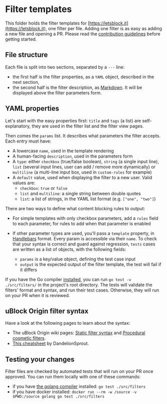 # Filter templates

This folder holds the filter templates for [https://letsblock.it](https://letsblock.it), one filter per file. Adding one
filter is as easy as adding a new file and opening a PR. Please read
the [contribution guidelines](https://letsblock.it/help/contributing) before getting started.

## File structure

Each file is split into two sections, separated by a `---` line:

- the first half is the filter properties, as a `YAML` object, described in the next section,
- the second half is the filter description, as [Markdown](https://www.markdownguide.org/basic-syntax). It will be
  displayed above the filter parameters form.

## YAML properties

Let's start with the easy properties first: `title` and `tags` (a list) are self-explanatory, they
are used in the filter list and the filter view pages.

Then comes the `params` list. It describes what parameters the filter accepts. Each entry must have:

- A lowercase `name`, used in the template rendering
- A human-facing `description`, used in the parameters form
- A `type`: either `checkbox` (true/false boolean), `string` (a single input line), `list` (several input lines, user
  can add / remove more dynamically) or `multiline` (a multi-line input box, used in `custom-rules` for example)
- A `default` value, used when displaying the filter to a new user. Valid values are:
    - `checkbox`: `true` or `false`
    - `list` and `multiline`: a single string between double quotes
    - `list`: a list of strings, in the YAML list format (e.g. `["one", "two"]`)

There are two ways to define what content blocking rules to output:

- For simple templates with only checkbox parameters, add a `rules` field to each parameter, for rules
  to add when that parameter is enabled

- If other parameter types are used, you'll pass a `template` property, in [Handlebars](https://handlebarsjs.com/guide/)
  format. Every param is accessible via their `name`. To check that your syntax is correct and guard against regression,
  `tests` cases are written as a list of objects, with the following fields:
    - `params` is a key/value object, defining the test case input
    - `output` is the expected output of the filter template, the test will fail if it differs

If you have the Go compiler [installed](https://go.dev/doc/install), you can run `go test -v ./src/filters/`
in the project's root directory. The tests will validate the filters' format and syntax, and run their test cases.
Otherwise, they will run on your PR when it is reviewed.

## uBlock Origin filter syntax

Have a look at the following pages to learn about the syntax:

- The uBlock Origin wiki pages: [Static filter syntax](https://github.com/gorhill/uBlock/wiki/Static-filter-syntax) and
  [Procedural cosmetic filters](https://github.com/gorhill/uBlock/wiki/Procedural-cosmetic-filters).
- [This cheatsheet](https://github.com/DandelionSprout/adfilt/blob/master/Wiki/SyntaxMeaningsThatAreActuallyHumanReadable.md)
  by DandelionSprout.

## Testing your changes

Filter files are checked by automated tests that will run on your PR once approved.
You can run them locally with one of these commands:

- if you have [the golang compiler](https://go.dev/doc/install) installed: `go test ./src/filters`
- if you have docker installed: `docker run --rm -w /source -v $PWD:/source golang go test ./src/filters`
